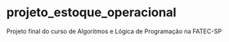 # projeto_estoque_operacional
Projeto final do curso de Algoritmos e Lógica de Programação na FATEC-SP
